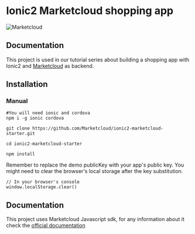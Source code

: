 # Ionic2 Marketcloud shopping app
![Marketcloud](http://beta.marketcloud.it/img/logo/new_with_text.png)

## Documentation
This project is used in our tutorial series about building a shopping app with Ionic2 and [Marketcloud](https:/www.marketcloud.it) as backend.

## Installation

### Manual
```
#You will need ionic and cordova
npm i -g ionic cordova

git clone https://github.com/Marketcloud/ionic2-marketcloud-starter.git

cd ionic2-marketcloud-starter

npm install
```

Remember to replace the demo publicKey with your app's public key. You might need to clear the browser's local storage after the key substitution.
```
// In your browser's console
window.localStorage.clear()
```

## Documentation
This project uses Marketcloud Javascript sdk, for any information about it check the [official documentation](http://www.marketcloud.it/documentation)
